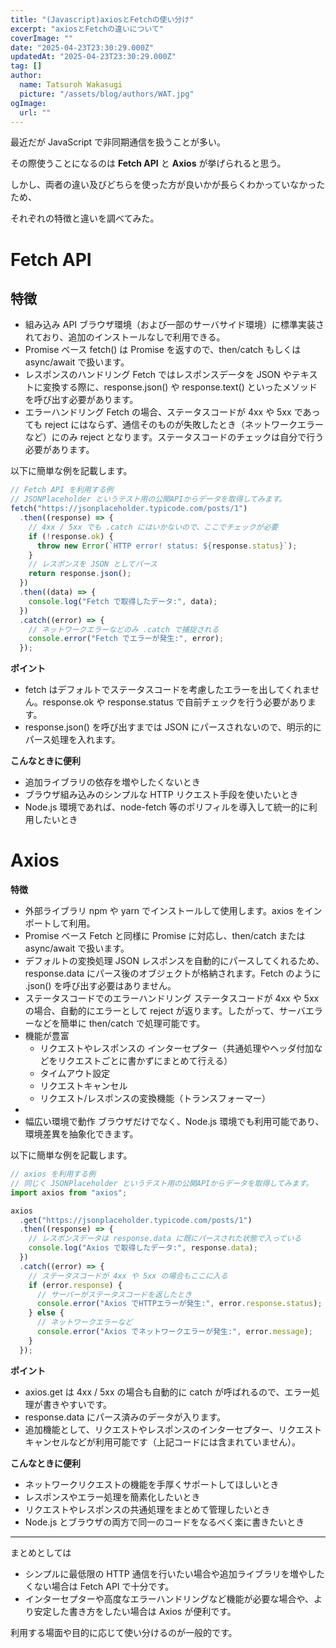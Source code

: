 ```yaml
---
title: "(Javascript)axiosとFetchの使い分け"
excerpt: "axiosとFetchの違いについて"
coverImage: ""
date: "2025-04-23T23:30:29.000Z"
updatedAt: "2025-04-23T23:30:29.000Z"
tag: []
author:
  name: Tatsuroh Wakasugi
  picture: "/assets/blog/authors/WAT.jpg"
ogImage:
  url: ""
---
```


最近だが JavaScript で非同期通信を扱うことが多い。

その際使うことになるのは **Fetch API** と **Axios** が挙げられると思う。

しかし、両者の違い及びどちらを使った方が良いかが長らくわかっていなかったため、

それぞれの特徴と違いを調べてみた。

# **Fetch API**

## **特徴**

- 組み込み API
  ブラウザ環境（および一部のサーバサイド環境）に標準実装されており、追加のインストールなしで利用できる。
- Promise ベース
  fetch() は Promise を返すので、then/catch もしくは async/await で扱います。
- レスポンスのハンドリング
  Fetch ではレスポンスデータを JSON やテキストに変換する際に、response.json() や response.text() といったメソッドを呼び出す必要があります。
- エラーハンドリング
  Fetch の場合、ステータスコードが 4xx や 5xx であっても reject にはならず、通信そのものが失敗したとき（ネットワークエラーなど）にのみ reject となります。ステータスコードのチェックは自分で行う必要があります。

以下に簡単な例を記載します。

```jsx
// Fetch API を利用する例
// JSONPlaceholder というテスト用の公開APIからデータを取得してみます。
fetch("https://jsonplaceholder.typicode.com/posts/1")
  .then((response) => {
    // 4xx / 5xx でも .catch にはいかないので、ここでチェックが必要
    if (!response.ok) {
      throw new Error(`HTTP error! status: ${response.status}`);
    }
    // レスポンスを JSON としてパース
    return response.json();
  })
  .then((data) => {
    console.log("Fetch で取得したデータ:", data);
  })
  .catch((error) => {
    // ネットワークエラーなどのみ .catch で捕捉される
    console.error("Fetch でエラーが発生:", error);
  });
```

**ポイント**

- fetch はデフォルトでステータスコードを考慮したエラーを出してくれません。response.ok や response.status で自前チェックを行う必要があります。
- response.json() を呼び出すまでは JSON にパースされないので、明示的にパース処理を入れます。

**こんなときに便利**

- 追加ライブラリの依存を増やしたくないとき
- ブラウザ組み込みのシンプルな HTTP リクエスト手段を使いたいとき
- Node.js 環境であれば、node-fetch 等のポリフィルを導入して統一的に利用したいとき

# **Axios**

**特徴**

- 外部ライブラリ
  npm や yarn でインストールして使用します。axios をインポートして利用。
- Promise ベース
  Fetch と同様に Promise に対応し、then/catch または async/await で扱います。
- デフォルトの変換処理
  JSON レスポンスを自動的にパースしてくれるため、response.data にパース後のオブジェクトが格納されます。Fetch のように .json() を呼び出す必要はありません。
- ステータスコードでのエラーハンドリング
  ステータスコードが 4xx や 5xx の場合、自動的にエラーとして reject が返ります。したがって、サーバエラーなどを簡単に then/catch で処理可能です。
- 機能が豊富
  - リクエストやレスポンスの インターセプター（共通処理やヘッダ付加などをリクエストごとに書かずにまとめて行える）
  - タイムアウト設定
  - リクエストキャンセル
  - リクエスト/レスポンスの変換機能（トランスフォーマー）
-
- 幅広い環境で動作
  ブラウザだけでなく、Node.js 環境でも利用可能であり、環境差異を抽象化できます。

以下に簡単な例を記載します。

```jsx
// axios を利用する例
// 同じく JSONPlaceholder というテスト用の公開APIからデータを取得してみます。
import axios from "axios";

axios
  .get("https://jsonplaceholder.typicode.com/posts/1")
  .then((response) => {
    // レスポンスデータは response.data に既にパースされた状態で入っている
    console.log("Axios で取得したデータ:", response.data);
  })
  .catch((error) => {
    // ステータスコードが 4xx や 5xx の場合もここに入る
    if (error.response) {
      // サーバーがステータスコードを返したとき
      console.error("Axios でHTTPエラーが発生:", error.response.status);
    } else {
      // ネットワークエラーなど
      console.error("Axios でネットワークエラーが発生:", error.message);
    }
  });
```

**ポイント**

- axios.get は 4xx / 5xx の場合も自動的に catch が呼ばれるので、エラー処理が書きやすいです。
- response.data にパース済みのデータが入ります。
- 追加機能として、リクエストやレスポンスのインターセプター、リクエストキャンセルなどが利用可能です（上記コードには含まれていません）。

**こんなときに便利**

- ネットワークリクエストの機能を手厚くサポートしてほしいとき
- レスポンスやエラー処理を簡素化したいとき
- リクエストやレスポンスの共通処理をまとめて管理したいとき
- Node.js とブラウザの両方で同一のコードをなるべく楽に書きたいとき

---

まとめとしては

- シンプルに最低限の HTTP 通信を行いたい場合や追加ライブラリを増やしたくない場合は Fetch API で十分です。
- インターセプターや高度なエラーハンドリングなど機能が必要な場合や、より安定した書き方をしたい場合は Axios が便利です。

利用する場面や目的に応じて使い分けるのが一般的です。
